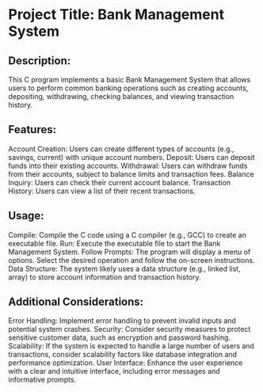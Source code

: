 # Project Title: Bank Management System

## Description:
This C program implements a basic Bank Management System that allows users to perform common banking operations such as creating accounts, depositing, withdrawing, checking balances, and viewing transaction history.

## Features:
Account Creation: Users can create different types of accounts (e.g., savings, current) with unique account numbers.
Deposit: Users can deposit funds into their existing accounts.
Withdrawal: Users can withdraw funds from their accounts, subject to balance limits and transaction fees.
Balance Inquiry: Users can check their current account balance.
Transaction History: Users can view a list of their recent transactions.

## Usage:
Compile: Compile the C code using a C compiler (e.g., GCC) to create an executable file.
Run: Execute the executable file to start the Bank Management System.
Follow Prompts: The program will display a menu of options. Select the desired operation and follow the on-screen instructions.
Data Structure:
The system likely uses a data structure (e.g., linked list, array) to store account information and transaction history.

## Additional Considerations:
Error Handling: Implement error handling to prevent invalid inputs and potential system crashes.
Security: Consider security measures to protect sensitive customer data, such as encryption and password hashing.
Scalability: If the system is expected to handle a large number of users and transactions, consider scalability factors like database integration and performance optimization.
User Interface: Enhance the user experience with a clear and intuitive interface, including error messages and informative prompts.
